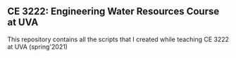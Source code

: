 ## CE 3222: Engineering Water Resources Course at UVA

This repository contains all the scripts that I created while teaching CE 3222 at UVA (spring'2021)
